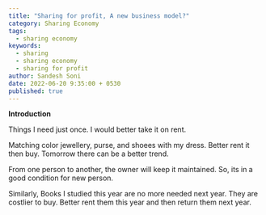 ```yaml
---
title: "Sharing for profit, A new business model?"
category: Sharing Economy
tags:
  - sharing economy
keywords:
  - sharing
  - sharing economy
  - sharing for profit
author: Sandesh Soni
date: 2022-06-20 9:35:00 + 0530
published: true
---
```


**Introduction**

Things I need just once. I would better take it on rent.

Matching color jewellery, purse, and shoees with my dress. Better rent it then buy.
Tomorrow there can be a better trend.

From one person to another, the owner will keep it maintained. So, its in a good condition for new person.

Similarly, Books I studied this year are no more needed next year. They are costlier to buy.
Better rent them this year and then return them next year.